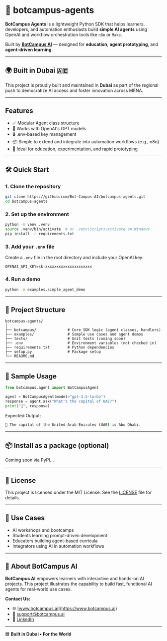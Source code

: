 
# 🤖 botcampus-agents

**BotCampus Agents** is a lightweight Python SDK that helps learners, developers, and automation enthusiasts build **simple AI agents** using OpenAI and workflow orchestration tools like `n8n` or `Make`.

Built by [**BotCampus AI**](https://www.botcampus.ai) — designed for **education**, **agent prototyping**, and **agent-driven learning**.

---

## 🌍 Built in Dubai 🇦🇪

This project is proudly built and maintained in **Dubai** as part of the regional push to democratize AI access and foster innovation across MENA.

---

##  Features

- ✅ Modular Agent class structure
- 🔁 Works with OpenAI's GPT models
- 🔒 .env-based key management
- 📦 Simple to extend and integrate into automation workflows (e.g., n8n)
- 🧠 Ideal for education, experimentation, and rapid prototyping

---

## 🛠️ Quick Start

### 1. Clone the repository

```bash
git clone https://github.com/Bot-Campus-AI/botcampus-agents.git
cd botcampus-agents
````

### 2. Set up the environment

```bash
python -m venv .venv
source .venv/bin/activate  # or .venv\Scripts\activate on Windows
pip install -r requirements.txt
```

### 3. Add your `.env` file

Create a `.env` file in the root directory and include your OpenAI key:

```env
OPENAI_API_KEY=sk-xxxxxxxxxxxxxxxxxxxxx
```

### 4. Run a demo

```bash
python -m examples.simple_agent_demo
```

---

## 📁 Project Structure

```
botcampus-agents/
│
├── botcampus/              # Core SDK logic (agent classes, handlers)
├── examples/               # Sample use cases and agent demos
├── tests/                  # Unit tests (coming soon)
├── .env                    # Environment variables (not checked in)
├── requirements.txt        # Python dependencies
├── setup.py                # Package setup
└── README.md
```

---

## 🧪 Sample Usage

```python
from botcampus.agent import BotCampusAgent

agent = BotCampusAgent(model="gpt-3.5-turbo")
response = agent.ask("What's the capital of UAE?")
print("🤖", response)
```

Expected Output:

```bash
🤖 The capital of the United Arab Emirates (UAE) is Abu Dhabi.
```

---

## 📦 Install as a package (optional)

Coming soon via PyPI...

---

## 🔖 License

This project is licensed under the MIT License. See the [LICENSE](./LICENSE) file for details.

---

## 💼 Use Cases

* AI workshops and bootcamps
* Students learning prompt-driven development
* Educators building agent-based curricula
* Integrators using AI in automation workflows

---

## 📢 About BotCampus AI

**BotCampus AI** empowers learners with interactive and hands-on AI projects.
This project illustrates the capability to build fast, functional AI agents for real-world use cases.

**Contact Us:**

* 🌐 [www.botcampus.ai](https://www.botcampus.ai)
* 📧 [support@botcampus.ai](mailto:support@botcampus.ai)
* 🔗 [LinkedIn](https://www.linkedin.com/company/botcampusai)

---

🟦 **Built in Dubai • For the World**
